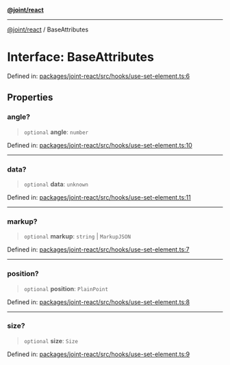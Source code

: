[**@joint/react**](../README.md)

***

[@joint/react](../README.md) / BaseAttributes

# Interface: BaseAttributes

Defined in: [packages/joint-react/src/hooks/use-set-element.ts:6](https://github.com/samuelgja/joint/blob/ba33b9b8c40870ffb787d62832f1ac6786fe7e98/packages/joint-react/src/hooks/use-set-element.ts#L6)

## Properties

### angle?

> `optional` **angle**: `number`

Defined in: [packages/joint-react/src/hooks/use-set-element.ts:10](https://github.com/samuelgja/joint/blob/ba33b9b8c40870ffb787d62832f1ac6786fe7e98/packages/joint-react/src/hooks/use-set-element.ts#L10)

***

### data?

> `optional` **data**: `unknown`

Defined in: [packages/joint-react/src/hooks/use-set-element.ts:11](https://github.com/samuelgja/joint/blob/ba33b9b8c40870ffb787d62832f1ac6786fe7e98/packages/joint-react/src/hooks/use-set-element.ts#L11)

***

### markup?

> `optional` **markup**: `string` \| `MarkupJSON`

Defined in: [packages/joint-react/src/hooks/use-set-element.ts:7](https://github.com/samuelgja/joint/blob/ba33b9b8c40870ffb787d62832f1ac6786fe7e98/packages/joint-react/src/hooks/use-set-element.ts#L7)

***

### position?

> `optional` **position**: `PlainPoint`

Defined in: [packages/joint-react/src/hooks/use-set-element.ts:8](https://github.com/samuelgja/joint/blob/ba33b9b8c40870ffb787d62832f1ac6786fe7e98/packages/joint-react/src/hooks/use-set-element.ts#L8)

***

### size?

> `optional` **size**: `Size`

Defined in: [packages/joint-react/src/hooks/use-set-element.ts:9](https://github.com/samuelgja/joint/blob/ba33b9b8c40870ffb787d62832f1ac6786fe7e98/packages/joint-react/src/hooks/use-set-element.ts#L9)
